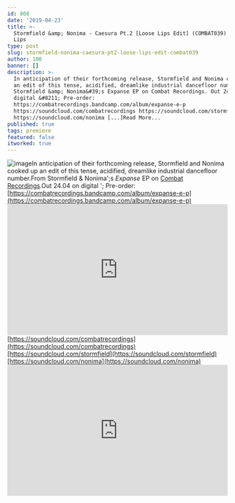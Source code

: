 ```yaml
---
id: 808
date: '2019-04-23'
title: >-
  Stormfield &amp; Nonima - Caesura Pt.2 [Loose Lips Edit] (COMBAT039) - Loose
  Lips
type: post
slug: stormfield-nonima-caesura-pt2-loose-lips-edit-combat039
author: 100
banner: []
description: >-
  In anticipation of their forthcoming release, Stormfield and Nonima cooked up
  an edit of this tense, acidified, dreamlike industrial dancefloor number. From
  Stormfield &amp; Nonima&#39;s Expanse EP on Combat Recordings. Out 24.04 on
  digital &#8211; Pre-order:
  https://combatrecordings.bandcamp.com/album/expanse-e-p
  https://soundcloud.com/combatrecordings https://soundcloud.com/stormfield
  https://soundcloud.com/nonima [...]Read More...
published: true
tags: premiere
featured: false
itworked: true
---
```

![image](../undefined)In anticipation of their forthcoming release, Stormfield and Nonima cooked up an edit of this tense, acidified, dreamlike industrial dancefloor number.From Stormfield & Nonima';s _Expanse_ EP on [Combat Recordings](http://www.combatrecordings.com/).Out 24.04 on digital '; Pre-order: [https://combatrecordings.bandcamp.com/album/expanse-e-p](https://combatrecordings.bandcamp.com/album/expanse-e-p)<iframe width='100%' height='300' scrolling='no' frameborder='no' allow='autoplay' src='https://w.soundcloud.com/player/?url=https%3A//api.soundcloud.com/tracks/610174908&color=%23ff5500&auto_play=false&hide_related=false&show_comments=true&show_user=true&show_reposts=false&show_teaser=true'></iframe>[https://soundcloud.com/combatrecordings](https://soundcloud.com/combatrecordings)[https://soundcloud.com/stormfield](https://soundcloud.com/stormfield)[https://soundcloud.com/nonima](https://soundcloud.com/nonima)<iframe width='100%' height='300' scrolling='no' frameborder='no' allow='autoplay' src='https://www.youtube.com/embed/j8gchhRtZJ4'></iframe>